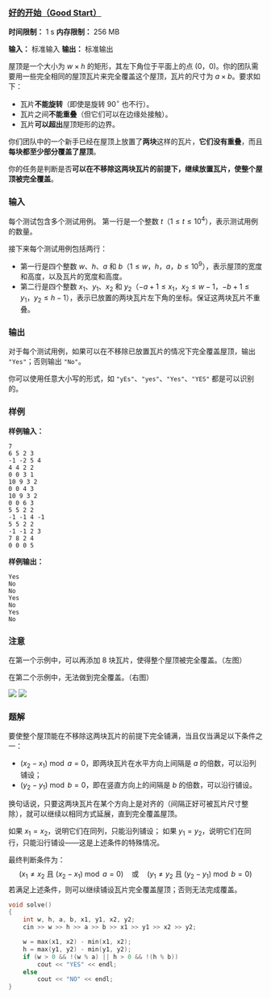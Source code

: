 ### [好的开始（Good Start）](https://codeforces.com/contest/2113/problem/B)

**时间限制：** 1 s
**内存限制：** 256 MB

**输入：** 标准输入
**输出：** 标准输出



屋顶是一个大小为 $w \times h$ 的矩形，其左下角位于平面上的点 $(0$，$0)$。你的团队需要用一些完全相同的屋顶瓦片来完全覆盖这个屋顶，瓦片的尺寸为 $a \times b$。要求如下：

- 瓦片**不能旋转**（即使是旋转 $90^\circ$ 也不行）。
- 瓦片之间**不能重叠**（但它们可以在边缘处接触）。
- 瓦片**可以超出**屋顶矩形的边界。

你们团队中的一个新手已经在屋顶上放置了**两块**这样的瓦片，**它们没有重叠**，而且**每块都至少部分覆盖了屋顶**。

你的任务是判断是否**可以在不移除这两块瓦片的前提下，继续放置瓦片，使整个屋顶被完全覆盖**。







### 输入

每个测试包含多个测试用例。
 第一行是一个整数 $t$（$1 \le t \le 10^4$），表示测试用例的数量。

接下来每个测试用例包括两行：

- 第一行是四个整数 $w$、$h$、$a$ 和 $b$（$1 \le w$，$h$，$a$，$b \le 10^9$），表示屋顶的宽度和高度，以及瓦片的宽度和高度。
- 第二行是四个整数 $x_1$、$y_1$、$x_2$ 和 $y_2$（$-a + 1 \le x_1$，$x_2 \le w - 1$，$-b + 1 \le y_1$，$y_2 \le h - 1$），表示已放置的两块瓦片左下角的坐标。保证这两块瓦片不重叠。





### 输出

对于每个测试用例，如果可以在不移除已放置瓦片的情况下完全覆盖屋顶，输出 `"Yes"`；否则输出 `"No"`。

你可以使用任意大小写的形式，如 `"yEs"`、`"yes"`、`"Yes"`、`"YES"` 都是可以识别的。





### 样例

**样例输入：**

```
7
6 5 2 3
-1 -2 5 4
4 4 2 2
0 0 3 1
10 9 3 2
0 0 4 3
10 9 3 2
0 0 6 3
5 5 2 2
-1 -1 4 -1
5 5 2 2
-1 -1 2 3
7 8 2 4
0 0 0 5
```



**样例输出：**

```
Yes
No
No
Yes
No
Yes
No
```





### 注意

在第一个示例中，可以再添加 8 块瓦片，使得整个屋顶被完全覆盖。（左图）

在第二个示例中，无法做到完全覆盖。（右图）

![](https://espresso.codeforces.com/76a7cc7bc4e86f820c778a0bb385668955eaab01.png)                                     ![](https://espresso.codeforces.com/7a137282544846beb0e98facae5ddf58e8248fee.png)





### 题解

要使整个屋顶能在不移除这两块瓦片的前提下完全铺满，当且仅当满足以下条件之一：

- $(x_2 - x_1) \bmod a = 0$，即两块瓦片在水平方向上间隔是 $a$ 的倍数，可以沿列铺设；
- $(y_2 - y_1) \bmod b = 0$，即在竖直方向上的间隔是 $b$ 的倍数，可以沿行铺设。

换句话说，只要这两块瓦片在某个方向上是对齐的（间隔正好可被瓦片尺寸整除），就可以继续以相同方式延展，直到完全覆盖屋顶。

如果 $x_1 = x_2$，说明它们在同列，只能沿列铺设；
如果 $y_1 = y_2$，说明它们在同行，只能沿行铺设——这是上述条件的特殊情况。

最终判断条件为：
$$
(x_1 \ne x_2 \text{ 且 } (x_2 - x_1) \bmod a = 0) \quad \text{或} \quad (y_1 \ne y_2 \text{ 且 } (y_2 - y_1) \bmod b = 0)
$$
若满足上述条件，则可以继续铺设瓦片完全覆盖屋顶；否则无法完成覆盖。



```cpp
void solve()
{
	int w, h, a, b, x1, y1, x2, y2;
	cin >> w >> h >> a >> b >> x1 >> y1 >> x2 >> y2;

	w = max(x1, x2) - min(x1, x2);
	h = max(y1, y2) - min(y1, y2);
	if (w > 0 && !(w % a) || h > 0 && !(h % b))
		cout << "YES" << endl;
	else
		cout << "NO" << endl;
}
```


